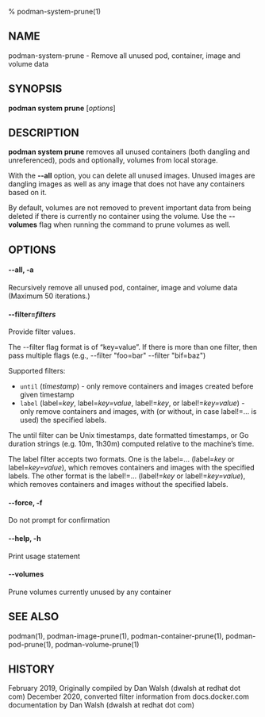 % podman-system-prune(1)

## NAME
podman\-system\-prune - Remove all unused pod, container, image and volume data

## SYNOPSIS
**podman system prune** [*options*]

## DESCRIPTION
**podman system prune** removes all unused containers (both dangling and unreferenced), pods and optionally, volumes from local storage.

With the **\-\-all** option, you can delete all unused images.  Unused images are dangling images as well as any image that does not have any containers based on it.

By default, volumes are not removed to prevent important data from being deleted if there is currently no container using the volume. Use the **\-\-volumes** flag when running the command to prune volumes as well.

## OPTIONS
#### **\-\-all**, **-a**

Recursively remove all unused pod, container, image and volume data (Maximum 50 iterations.)

#### **\-\-filter**=*filters*

Provide filter values.

The --filter flag format is of “key=value”. If there is more than one filter, then pass multiple flags (e.g., --filter "foo=bar" --filter "bif=baz")

Supported filters:

- `until` (_timestamp_) - only remove containers and images created before given timestamp
- `label` (label=_key_, label=_key=value_, label!=_key_, or label!=_key=value_) - only remove containers and images, with (or without, in case label!=... is used) the specified labels.

The until filter can be Unix timestamps, date formatted timestamps, or Go duration strings (e.g. 10m, 1h30m) computed relative to the machine’s time.

The label filter accepts two formats. One is the label=... (label=_key_ or label=_key=value_), which removes containers and images with the specified labels. The other format is the label!=... (label!=_key_ or label!=_key=value_), which removes containers and images without the specified labels.

#### **\-\-force**, **-f**

Do not prompt for confirmation

#### **\-\-help**, **-h**

Print usage statement

#### **\-\-volumes**

Prune volumes currently unused by any container

## SEE ALSO
podman(1), podman-image-prune(1), podman-container-prune(1), podman-pod-prune(1), podman-volume-prune(1)

## HISTORY
February 2019, Originally compiled by Dan Walsh (dwalsh at redhat dot com)
December 2020, converted filter information from docs.docker.com documentation by Dan Walsh (dwalsh at redhat dot com)
